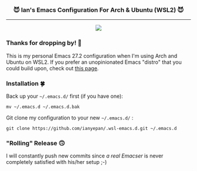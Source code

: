 <div align="center">
 <h3>😈 Ian's Emacs Configuration For Arch & Ubuntu (WSL2) 😈</h3>
</div>

<hr>

<p align="center">
  <img src="https://upload.wikimedia.org/wikipedia/commons/thumb/0/08/EmacsIcon.svg/120px-EmacsIcon.svg.png" />
</p>

### Thanks for dropping by! 🤘
This is my personal Emacs 27.2 configuration when I'm using Arch and
Ubuntu on WSL2. If you prefer an unopinionated Emacs "distro" that you
could build upon, check out [this
page](https://github.com/ianyepan/yay-evil-emacs).

### Installation 🍀
Back up your `~/.emacs.d/` first (if you have one):

```
mv ~/.emacs.d ~/.emacs.d.bak
```

Git clone my configuration to your new `~/.emacs.d/` :
```
git clone https://github.com/ianyepan/.wsl-emacs.d.git ~/.emacs.d
```

### "Rolling" Release 🙃
I will constantly push new commits since *a real Emacser* is never
completely satisfied with his/her setup ;-)
